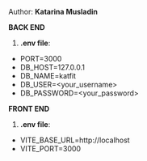 Author: **Katarina Musladin**


**BACK END**
1. **.env file**: 
- PORT=3000
- DB_HOST=127.0.0.1
- DB_NAME=katfit
- DB_USER=<your_username>
- DB_PASSWORD=<your_password>

**FRONT END**
1. **.env file**: 
- VITE_BASE_URL=http://localhost
- VITE_PORT=3000
